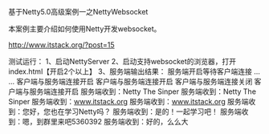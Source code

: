 

基于Netty5.0高级案例一之NettyWebsocket

本案例主要介绍如何使用Netty开发websocket。

http://www.itstack.org/?post=15

测试运行：
1、启动NettyServer
2、启动支持websocket的浏览器，打开index.html【开启2个以上】
3、服务端输出结果：
服务端开启等待客户端连接 ... ...
客户端与服务端连接开启
客户端与服务端连接开启
客户端与服务端连接关闭
客户端与服务端连接开启
服务端收到：Netty The Sinper
服务端收到：Netty The Sinper
服务端收到：www.itstack.org
服务端收到：www.itstack.org
服务端收到：您好，您也在学习Netty吗？
服务端收到：是的！一起学习吧！
服务端收到：嗯，到群里来吧5360392
服务端收到：好的，么么大